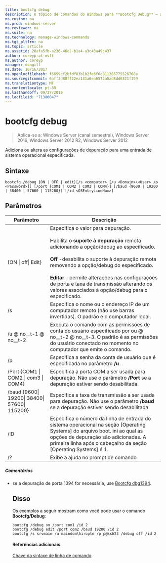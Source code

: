 ```yaml
---
title: bootcfg debug
description: O tópico de comandos do Windows para **Bootcfg Debug** – adiciona ou altera as configurações de depuração para uma entrada de sistema operacional especificada.
ms.custom: na
ms.prod: windows-server
ms.reviewer: na
ms.suite: na
ms.technology: manage-windows-commands
ms.tgt_pltfrm: na
ms.topic: article
ms.assetid: 28afa5fb-a236-46e2-b1a4-a3c43a49c437
author: coreyp-at-msft
ms.author: coreyp
manager: dongill
ms.date: 10/16/2017
ms.openlocfilehash: f6659cf2bfdf83b1b2fe6f6c811365775526768a
ms.sourcegitcommit: 6aff3d88ff22ea141a6ea6572a5ad8dd6321f199
ms.translationtype: MT
ms.contentlocale: pt-BR
ms.lasthandoff: 09/27/2019
ms.locfileid: "71380047"
---
```

# <a name="bootcfg-debug"></a>bootcfg debug

>Aplica-se a: Windows Server (canal semestral), Windows Server 2016, Windows Server 2012 R2, Windows Server 2012

Adiciona ou altera as configurações de depuração para uma entrada de sistema operacional especificada.

## <a name="syntax"></a>Sintaxe
```
bootcfg /debug {ON | OFF | edit}[/s <computer> [/u <Domain>\<User> /p <Password>]] [/port {COM1 | COM2 | COM3 | COM4}] [/baud {9600 | 19200 | 38400 | 57600 | 115200}] [/id <OSEntryLineNum>]
```
## <a name="parameters"></a>Parâmetros

|                           Parâmetro                           |                                                                                                                                                                                                                    Descrição                                                                                                                                                                                                                    |
|---------------------------------------------------------------|---------------------------------------------------------------------------------------------------------------------------------------------------------------------------------------------------------------------------------------------------------------------------------------------------------------------------------------------------------------------------------------------------------------------------------------------------|
|                  {ON &#124; off&#124; Edit}                   | Especifica o valor para depuração.<br /><br />Habilita o **suporte à depuração** remota adicionando a opção/debug ao <OSEntryLineNum> especificado.<br /><br />**Off** -desabilita o suporte à depuração remota removendo a opção/debug do <OSEntryLineNum> especificado.<br /><br />**Editar** – permite alterações nas configurações de porta e taxa de transmissão alterando os valores associados à opção/debug para o <OSEntryLineNum> especificado. |
|                         /s <computer>                         |                                                                                                                                                                Especifica o nome ou o endereço IP de um computador remoto (não use barras invertidas). O padrão é o computador local.                                                                                                                                                                 |
|                      /u <Domain> @ no__t-1 @ no__t-2                      |                                                                                                                       Executa o comando com as permissões de conta do usuário especificado por <User> ou <Domain> @ no__t-2 @ no__t-3. O padrão é as permissões do usuário conectado no momento no computador que emite o comando.                                                                                                                        |
|                         /p <Password>                         |                                                                                                                                                                               Especifica a senha da conta de usuário que é especificada no parâmetro **/u** .                                                                                                                                                                               |
|       /Port {COM1 &#124; COM2 &#124; com3 &#124; COM4}        |                                                                                                                                                                Especifica a porta COM a ser usada para depuração. Não use o parâmetro **/Port** se a depuração estiver sendo desabilitada.                                                                                                                                                                |
| /baud {9600&#124; 19200&#124; 38400&#124; 57600&#124; 115200} |                                                                                                                                                               Especifica a taxa de transmissão a ser usada para depuração. Não use o parâmetro **/baud** se a depuração estiver sendo desabilitada.                                                                                                                                                                |
|                     /ID <OSEntryLineNum>                      |                                                                                                               Especifica o número da linha de entrada do sistema operacional na seção [Operating Systems] do arquivo boot. ini ao qual as opções de depuração são adicionadas. A primeira linha após o cabeçalho da seção [Operating Systems] é 1.                                                                                                                |
|                              /?                               |                                                                                                                                                                                                       Exibe a ajuda no prompt de comando.                                                                                                                                                                                                        |

##### <a name="remarks"></a>Comentários
- se a depuração de porta 1394 for necessária, use [Bootcfg dbg1394](bootcfg-dbg1394.md).
  ## <a name="BKMK_examples"></a>Disso
  Os exemplos a seguir mostram como você pode usar o comando **Bootcfg/Debug**:
  ```
  bootcfg /debug on /port com1 /id 2 
  bootcfg /debug edit /port com2 /baud 19200 /id 2 
  bootcfg /s srvmain /u maindom\hiropln /p p@ssW23 /debug off /id 2
  ```
  #### <a name="additional-references"></a>Referências adicionais
  [Chave da sintaxe de linha de comando](command-line-syntax-key.md)
